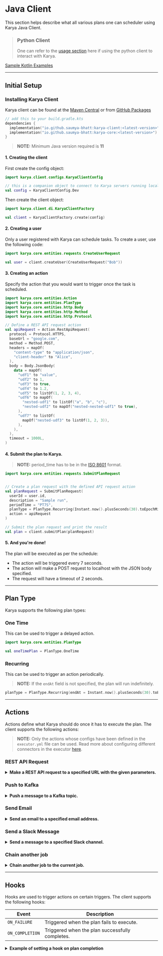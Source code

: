 # Java Client

This section helps describe what all various plans one can scheduler using Karya Java Client.

> ### Python Client
> 
> One can refer to the [usage section](https://github.com/Saumya-Bhatt/karya-python-client?tab=readme-ov-file#useage-examples) here if using the python client to interact with Karya.

[Sample Kotlin Examples](../samples/src/main/kotlin/karya/docs/samples/)

---

## Initial Setup

### Installing Karya Client

Karya client can be found at the [Maven Central](https://central.sonatype.com/artifact/io.github.saumya-bhatt/karya-client) or from [GitHub Packages](https://github.com/Saumya-Bhatt/karya/packages/2353009)

```kotlin
// add this to your build.gradle.kts
dependencies {
  implementation("io.github.saumya-bhatt:karya-client:<latest-version>")
  implementation("io.github.saumya-bhatt:karya-core:<latest-version>")
}
```

> **NOTE:** Minimum Java version required is **11** 

#### 1. Creating the client

First create the config object:

```kotlin
import karya.client.configs.KaryaClientConfig

// this is a companion object to connect to Karya servers running locally
val config = KaryaClientConfig.Dev
```

Then create the client object:
```kotlin
import karya.client.di.KaryaClientFactory

val client = KaryaClientFactory.create(config)
```

#### 2. Creating a user

Only a user registered with Karya can schedule tasks. To create a user, use the following code:

```kotlin
import karya.core.entities.requests.CreateUserRequest

val user = client.createUser(CreateUserRequest("Bob"))
```

#### 3. Creating an action

Specify the action that you would want to trigger once the task is scheduled.

```kotlin
import karya.core.entities.Action
import karya.core.entities.PlanType
import karya.core.entities.http.Body
import karya.core.entities.http.Method
import karya.core.entities.http.Protocol

// Define a REST API request action
val apiRequest = Action.RestApiRequest(
  protocol = Protocol.HTTPS,
  baseUrl = "google.com",
  method = Method.POST,
  headers = mapOf(
    "content-type" to "application/json",
    "client-header" to "Alice",
  ),
  body = Body.JsonBody(
    data = mapOf(
      "udf1" to "value",
      "udf2" to 1,
      "udf3" to true,
      "udf4" to 1.2,
      "udf5" to listOf(1, 2, 3, 4),
      "udf6" to mapOf(
        "nested-udf1" to listOf("a", "b", "c"),
        "nested-udf2" to mapOf("nested-nested-udf1" to true),
      ),
      "udf7" to listOf(
        mapOf("nested-udf3" to listOf(1, 2, 3)),
      ),
    ),
  ),
  timeout = 1000L,
)
```

#### 4. Submit the plan to Karya.

> **NOTE:** period_time has to be in the [ISO 8601](https://en.wikipedia.org/wiki/ISO_8601#Durations) format.

```kotlin
import karya.core.entities.requests.SubmitPlanRequest


// Create a plan request with the defined API request action
val planRequest = SubmitPlanRequest(
  userId = user.id,
  description = "Sample run",
  periodTime = "PT7S",
  planType = PlanType.Recurring(Instant.now().plusSeconds(30).toEpochMilli()),
  action = apiRequest
)

// Submit the plan request and print the result
val plan = client.submitPlan(planRequest)
```

#### 5. And you're done!

The plan will be executed as per the schedule:

- The action will be triggered every 7 seconds.
- The action will make a POST request to localhost with the JSON body specified.
- The request will have a timeout of 2 seconds.

---

## Plan Type

Karya supports the following plan types:

### One Time

This can be used to trigger a delayed action.

```kotlin
import karya.core.entities.PlanType

val oneTimePlan = PlanType.OneTime
```

### Recurring

This can be used to trigger an action periodically.

> **NOTE:** If the `endAt` field is not specified, the plan will run indefinitely.

```kotlin
planType = PlanType.Recurring(endAt = Instant.now().plusSeconds(30).toEpochMilli())
```

---

## Actions

Actions define what Karya should do once it has to execute the plan. The client supports the following actions:

> **NOTE:** Only the actions whose configs have been defined in the `executor.yml` file can be used. Read more about configuring different connectors in the executor [here](./CONNECTORS.md).

### REST API Request

<details>
<summary><strong>Make a REST API request to a specified URL with the given parameters.</strong></summary>


```kotlin
import karya.core.entities.Action
import karya.core.entities.PlanType
import karya.core.entities.http.Body
import karya.core.entities.http.Method
import karya.core.entities.http.Protocol

val apiRequest = Action.RestApiRequest(
  protocol = Protocol.HTTPS,
  baseUrl = "eox7wbcodh9parh.m.pipedream.net",
  method = Method.POST,
  headers = mapOf(
    "content-type" to "application/json",
    "client-header" to "Alice",
  ),
  body = Body.JsonBody(
    data = mapOf(
      "udf1" to "value",
      "udf2" to 1,
      "udf3" to true,
      "udf4" to 1.2,
      "udf5" to listOf(1, 2, 3, 4),
      "udf6" to mapOf(
        "nested-udf1" to listOf("a", "b", "c"),
        "nested-udf2" to mapOf("nested-nested-udf1" to true),
      ),
      "udf7" to listOf(
        mapOf("nested-udf3" to listOf(1, 2, 3)),
      ),
    ),
  ),
  timeout = 1000L,
)
```

</details>

### Push to Kafka

<details>

<summary><strong>Push a message to a Kafka topic.</strong></summary>

```kotlin
import karya.core.entities.Action

val kafkaAction = Action.KafkaProducerRequest(
  key = "partition-1",
  topic = "karya-test",
  message = "Published from executor",
)
```

</details>

### Send Email

<details>

<summary><strong>Send an email to a specified email address.</strong></summary>

```kotlin
import karya.core.entities.Action

val emailRequest = Action.EmailRequest(
  recipient = "recipient@gmail.com",
  subject = "Karya notification",
  message = "Hello from Karya!"
)
```

</details>

### Send a Slack Message

<details>

<summary><strong>Send a message to a specified Slack channel.</strong></summary>

```kotlin
import karya.core.entities.Action

// Define the Slack message to be sent periodically
val slackMessage = """[
    {
        "type": "section",
        "text": {
            "type": "mrkdwn",
            "text": "Hello, this is periodic slack message from Karya!"
        }
    }
]"""

Action.SlackMessageRequest(
  channel = "C083L324V99",
  message = slackMessage,
)
```

</details>

### Chain another job

<details>

<summary><strong>Chain another job to the current job.</strong></summary>

```kotlin
import karya.core.entities.Action

val chainedAction = Action.ChainedRequest(
  request = SubmitPlanRequest(
    userId = user.id,
    description = "Chained delay run",
    periodTime = "PT5S",
    planType = PlanType.Recurring(Instant.now().plusSeconds(30).toEpochMilli()),
    action = Action.RestApiRequest(
      baseUrl = "google.com",
    ),
  ),
)
```

</details>

---

## Hooks

Hooks are used to trigger actions on certain triggers. The client supports the following hooks:

| Event        | Description |
|--------------|-------------|
| `ON_FAILURE`   | Triggered when the plan fails to execute. |
| `ON_COMPLETION` | Triggered when the plan successfully completes. |

<details>

<summary><strong>Example of setting a hook on plan completion</strong></summary>

```kotlin
import karya.core.entities.Action
import karya.core.entities.Hook
import karya.core.entities.PlanType
import karya.core.entities.enums.Trigger

val completionHook = Hook(
  trigger = Trigger.ON_COMPLETION,
  action = Action.RestApiRequest(baseUrl = "http://localhost:35423"),
  maxRetry = 1
)

val planRequest = SubmitPlanRequest(
  userId = user.id,
  description = "Delay API call with completion hook",
  periodTime = "PT15S",
  planType = PlanType.OneTime,
  action = Action.RestApiRequest(
    baseUrl = "eox7wbcodh9parh.m.pipedream.net",
  ),
  hooks = listOf(
    completionHook
  )
)
```

</details>
